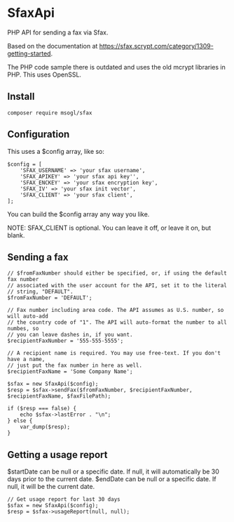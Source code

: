 # SfaxApi

PHP API for sending a fax via Sfax.

Based on the documentation at https://sfax.scrypt.com/category/1309-getting-started.

The PHP code sample there is outdated and uses the old mcrypt libraries in PHP. This uses OpenSSL.

## Install
```
composer require msogl/sfax
```

## Configuration
This uses a $config array, like so:
```
$config = [
    'SFAX_USERNAME' => 'your sfax username',
    'SFAX_APIKEY' => 'your sfax api key'',
    'SFAX_ENCKEY' => 'your sfax encryption key',
    'SFAX_IV' => 'your sfax init vector',
    'SFAX_CLIENT' => 'your sfax client',
];
```

You can build the $config array any way you like.

NOTE: SFAX_CLIENT is optional. You can leave it off, or leave it on, but blank.

## Sending a fax

```
// $fromFaxNumber should either be specified, or, if using the default fax number
// associated with the user account for the API, set it to the literal
// string, "DEFAULT".
$fromFaxNumber = 'DEFAULT';

// Fax number including area code. The API assumes as U.S. number, so will auto-add
// the country code of "1". The API will auto-format the number to all numbes, so
// you can leave dashes in, if you want.
$recipientFaxNumber = '555-555-5555';

// A recipient name is required. You may use free-text. If you don't have a name,
// just put the fax number in here as well.
$recipientFaxName = 'Some Company Name';

$sfax = new SfaxApi($config);
$resp = $sfax->sendFax($fromFaxNumber, $recipientFaxNumber, $recipientFaxName, $faxFilePath);

if ($resp === false) {
    echo $sfax->lastError . "\n";
} else {
    var_dump($resp);
}
```

## Getting a usage report

$startDate can be null or a specific date. If null, it will automatically be 30 days prior to the current date.
$endDate can be null or a specific date. If null, it will be the current date.

```
// Get usage report for last 30 days
$sfax = new SfaxApi($config);
$resp = $sfax->usageReport(null, null);
```